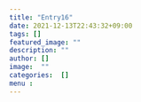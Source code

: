 ```yaml
---
title: "Entry16"
date: 2021-12-13T22:43:32+09:00
tags: []
featured_image: ""
description: ""
author: []
image:  ""
categories:  []
menu : 
---
```

